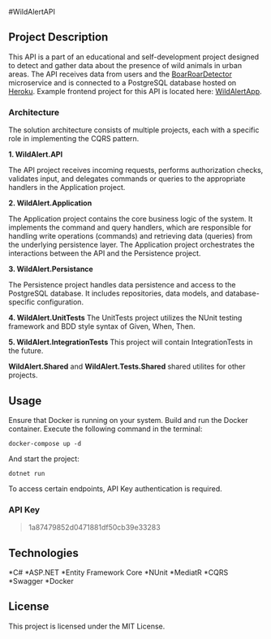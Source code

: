#WildAlertAPI

## Project Description
This API is a part of an educational and self-development project designed to detect and gather data about the presence of wild animals in urban areas.
The API receives data from users and the [BoarRoarDetector](https://github.com/Krystyna-Szybalska/BoarRoarDetector/tree/master/app) microservice and is connected to a PostgreSQL database hosted on [Heroku](https://wild-alert-api.herokuapp.com/Swagger/index.html). Example frontend project for this API is located here: [WildAlertApp](https://github.com/MossPiglets/wild-alert-api/edit/develop/README.md).

### Architecture
The solution architecture consists of multiple projects, each with a specific role in implementing the CQRS pattern.

**1. WildAlert.API**
   
   The API project receives incoming requests, performs authorization checks, validates input, and delegates commands or queries to the appropriate handlers in the Application project.
   
**2. WildAlert.Application**
   
   The Application project contains the core business logic of the system. It implements the command and query handlers, which are responsible for handling write operations (commands) and retrieving data (queries) from the underlying persistence layer. The Application project orchestrates the interactions between the API and the Persistence project.
   
**3. WildAlert.Persistance**

The Persistence project handles data persistence and access to the PostgreSQL database. It includes repositories, data models, and database-specific configuration. 

**4. WildAlert.UnitTests**
The UnitTests project utilizes the NUnit testing framework and BDD style syntax of Given, When, Then.

**5. WildAlert.IntegrationTests**
This project will contain IntegrationTests in the future.

**WildAlert.Shared** and **WildAlert.Tests.Shared** shared utilites for other projects.

## Usage
Ensure that Docker is running on your system. 
Build and run the Docker container. Execute the following command in the terminal:
```
docker-compose up -d
```
And start the project:
```
dotnet run
```

To access certain endpoints, API Key authentication is required. 

### API Key
>1a87479852d0471881df50cb39e33283

## Technologies
*C#
*ASP.NET
*Entity Framework Core
*NUnit
*MediatR
*CQRS
*Swagger
*Docker

## License
This project is licensed under the MIT License.


